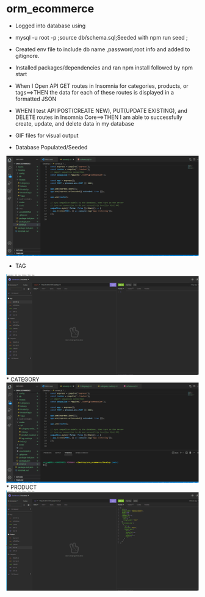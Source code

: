 # orm_ecommerce
* Logged into database using 
* mysql -u root -p ;source db/schema.sql;Seeded with npm run seed ;
* Created env file to include db name ,password,root info  and added to gitignore.
* Installed packages/dependencies and ran npm install followed by npm start
* When I Open API GET routes in Insomnia  for categories, products, or tags==>THEN the data for each of these routes is displayed in a formatted JSON
* WHEN I test API POST(CREATE NEW), PUT(UPDATE EXISTING), and DELETE routes in Insomnia Core==>THEN I am able to successfully create, update, and delete data in my database
* GIF files for visual output

* Database Populated/Seeded
<img src="./DB_ Populated.gif">

* TAG
<img src="./Tag.gif">
* CATEGORY
<img src="./Category.gif">
* PRODUCT
<img src="./Product.gif">
